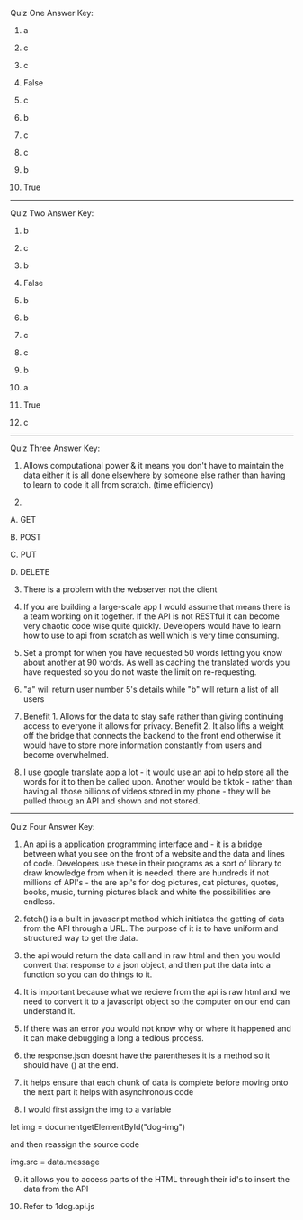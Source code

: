 Quiz One Answer Key:

1. a

2. c

3. c

4. False

5. c

6. b

7. c

8. c

9. b

10. True

------------------------------------------------------

Quiz Two Answer Key:

1. b

2. c

3. b

4. False

5. b

6. b

7. c

8. c

9. b

10. a

11. True

12. c

------------------------------------------------------

Quiz Three Answer Key:

1. Allows computational power & it means you don't have to maintain the data either it is all done elsewhere by someone else rather than having to learn to code it all from scratch. (time efficiency)

2. 
A. GET

B. POST

C. PUT

D. DELETE

3. There is a problem with the webserver not the client

4. If you are building a large-scale app I would assume that means there is a team working on it together. If the API is not RESTful it can become very chaotic code wise quite quickly. Developers would have to learn how to use to api from scratch as well which is very time consuming.

5. Set a prompt for when you have requested 50 words letting you know about another at 90 words. As well as caching the translated words you have requested so you do not waste the limit on re-requesting.

6. "a" will return user number 5's details while "b" will return a list of all users

7. Benefit 1. Allows for the data to stay safe rather than giving continuing access to everyone it allows for privacy. Benefit 2. It also lifts a weight off the bridge that connects the backend to the front end otherwise it would have to store more information constantly from users and become overwhelmed.


8. I use google translate app a lot - it would use an api to help store all the words for it to then be called upon.
Another would be tiktok - rather than having all those billions of videos stored in my phone - they will be pulled throug an API and shown and not stored.

------------------------------------------------------

Quiz Four Answer Key:

1. An api is a application programming interface and - it is a bridge between what you see on the front of a website and the data and lines of code. Developers use these in their programs as a sort of library to draw knowledge from when it is needed. there are hundreds if not millions of API's - the are api's for dog pictures, cat pictures, quotes, books, music, turning pictures black and white the possibilities are endless.

2. fetch() is a built in javascript method which initiates the getting of data from the API through a URL. The purpose of it is to have uniform and structured way to get the data.

3. ​​​​​​​the api would return the data call and in raw html and then you would convert that response to a json object, and then put the data into a function so you can do things to it.

4. It is important because what we recieve from the api is raw html and we need to convert it to a javascript object so the computer on our end can understand it.

5. If there was an error you would not know why or where it happened and it can make debugging a long a tedious process.

6. the response.json doesnt have the parentheses it is a method so it should have () at the end. 

7. it helps ensure that each chunk of data is complete before moving onto the next part it helps with asynchronous code

8. ​​​​​​​I would first assign the img to a variable

let img = documentgetElementById("dog-img")

and then reassign the source code

img.src = data.message

9. it allows you to access parts of the HTML through their id's to insert the data from the API

10. Refer to 1dog.api.js
